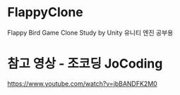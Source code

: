 # FlappyClone
Flappy Bird Game Clone Study by Unity
유니티 엔진 공부용 


# 참고 영상 - 조코딩 JoCoding
https://www.youtube.com/watch?v=jbBANDFK2M0
